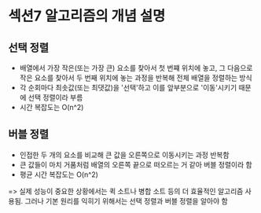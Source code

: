# 섹션7 알고리즘의 개념 설명

## 선택 정렬

- 배열에서 가장 작은(또는 가장 큰) 요소를 찾아서 첫 번쨰 위치에 놓고, 그 다음으로 작은 요소를 찾아서 두 번째 위치에 놓는 과정을 반복해 전체 배열을 정렬하는 방식
- 각 순회마다 최솟값(또는 최댓값)을 '선택'하고 이를 앞부분으로 '이동'시키기 때문에 선택 정렬이라 부름
- 시간 복잡도는 O(n^2)

## 버블 정렬

- 인접한 두 개의 요소를 비교해 큰 값을 오른쪽으로 이동시키는 과정 반복함
- 큰 값들이 마치 거품처럼 배열의 오른쪽 끝으로 떠오르는 거 같아 버블 정렬이라 함
- 평균 시간 복잡도는 O(n^2)

=> 실제 성능이 중요한 상황에서는 퀵 소트나 병합 소트 등의 더 효율적인 알고리즘 사용됨. 그러나 기본 원리를 익히기 위해서는 선택 정렬과 버블 정렬을 알아야 함
